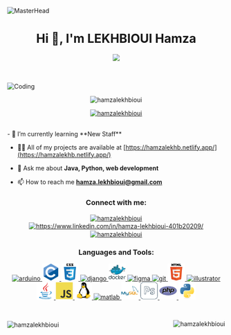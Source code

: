 ![MasterHead](https://media.licdn.com/dms/image/v2/D4E16AQGGr2s_3GuHVw/profile-displaybackgroundimage-shrink_350_1400/profile-displaybackgroundimage-shrink_350_1400/0/1719347310424?e=1738195200&v=beta&t=L3od1RlL0QiCofJCGvHFC8lrr0JXIc6Z5jcnxX7Fwoc)
<h1 align="center">Hi 👋, I'm LEKHBIOUI Hamza</h1>
<p align="center">
  <a href="https://github.com/DenverCoder1/readme-typing-svg"><img src="https://readme-typing-svg.herokuapp.com?lines=Software+Engineering+Student;Full+Stack+Web+Developer;Graphic%20Designer;Always%20learning%20new%20things&center=true&width=500&height=50"></a>
</p>

<br>

<p><img align="center" alt="Coding" width=400 src="https://so-development.org/wp-content/uploads/2021/11/full-stack-development.gif"
</p>

<br>

<p align="center"> <img src="https://komarev.com/ghpvc/?username=hamzalekhbioui&label=Profile%20views&color=0e75b6&style=flat" alt="hamzalekhbioui" /> </p>

<p align="center"> <a href="https://github.com/ryo-ma/github-profile-trophy"><img src="https://github-profile-trophy.vercel.app/?username=hamzalekhbioui" alt="hamzalekhbioui" /></a> </p>

<br>
- 🌱 I’m currently learning **New Staff**

- 👨‍💻 All of my projects are available at [https://hamzalekhb.netlify.app/](https://hamzalekhb.netlify.app/)

- 💬 Ask me about **Java, Python, web development**

- 📫 How to reach me **hamza.lekhbioui@gmail.com**

<h3 align="center">Connect with me:</h3>
<p align="center">
<a href="https://dev.to/hamzalekhbioui" target="blank"><img align="center" src="https://raw.githubusercontent.com/rahuldkjain/github-profile-readme-generator/master/src/images/icons/Social/devto.svg" alt="hamzalekhbioui" height="30" width="40" /></a>
<a href="https://linkedin.com/in/https://www.linkedin.com/in/hamza-lekhbioui-401b20209/" target="blank"><img align="center" src="https://raw.githubusercontent.com/rahuldkjain/github-profile-readme-generator/master/src/images/icons/Social/linked-in-alt.svg" alt="https://www.linkedin.com/in/hamza-lekhbioui-401b20209/" height="30" width="40" /></a>
<a href="https://www.leetcode.com/hamzalekhbioui" target="blank"><img align="center" src="https://raw.githubusercontent.com/rahuldkjain/github-profile-readme-generator/master/src/images/icons/Social/leet-code.svg" alt="hamzalekhbioui" height="30" width="40" /></a>
</p>

<h3 align="center">Languages and Tools:</h3>
<p align="center"> <a href="https://www.arduino.cc/" target="_blank" rel="noreferrer"> <img src="https://cdn.worldvectorlogo.com/logos/arduino-1.svg" alt="arduino" width="40" height="40"/> </a> <a href="https://www.cprogramming.com/" target="_blank" rel="noreferrer"> <img src="https://raw.githubusercontent.com/devicons/devicon/master/icons/c/c-original.svg" alt="c" width="40" height="40"/> </a> <a href="https://www.w3schools.com/css/" target="_blank" rel="noreferrer"> <img src="https://raw.githubusercontent.com/devicons/devicon/master/icons/css3/css3-original-wordmark.svg" alt="css3" width="40" height="40"/> </a> <a href="https://www.djangoproject.com/" target="_blank" rel="noreferrer"> <img src="https://cdn.worldvectorlogo.com/logos/django.svg" alt="django" width="40" height="40"/> </a> <a href="https://www.docker.com/" target="_blank" rel="noreferrer"> <img src="https://raw.githubusercontent.com/devicons/devicon/master/icons/docker/docker-original-wordmark.svg" alt="docker" width="40" height="40"/> </a> <a href="https://www.figma.com/" target="_blank" rel="noreferrer"> <img src="https://www.vectorlogo.zone/logos/figma/figma-icon.svg" alt="figma" width="40" height="40"/> </a> <a href="https://git-scm.com/" target="_blank" rel="noreferrer"> <img src="https://www.vectorlogo.zone/logos/git-scm/git-scm-icon.svg" alt="git" width="40" height="40"/> </a> <a href="https://www.w3.org/html/" target="_blank" rel="noreferrer"> <img src="https://raw.githubusercontent.com/devicons/devicon/master/icons/html5/html5-original-wordmark.svg" alt="html5" width="40" height="40"/> </a> <a href="https://www.adobe.com/in/products/illustrator.html" target="_blank" rel="noreferrer"> <img src="https://www.vectorlogo.zone/logos/adobe_illustrator/adobe_illustrator-icon.svg" alt="illustrator" width="40" height="40"/> </a> <a href="https://www.java.com" target="_blank" rel="noreferrer"> <img src="https://raw.githubusercontent.com/devicons/devicon/master/icons/java/java-original.svg" alt="java" width="40" height="40"/> </a> <a href="https://developer.mozilla.org/en-US/docs/Web/JavaScript" target="_blank" rel="noreferrer"> <img src="https://raw.githubusercontent.com/devicons/devicon/master/icons/javascript/javascript-original.svg" alt="javascript" width="40" height="40"/> </a> <a href="https://www.linux.org/" target="_blank" rel="noreferrer"> <img src="https://raw.githubusercontent.com/devicons/devicon/master/icons/linux/linux-original.svg" alt="linux" width="40" height="40"/> </a> <a href="https://www.mathworks.com/" target="_blank" rel="noreferrer"> <img src="https://upload.wikimedia.org/wikipedia/commons/2/21/Matlab_Logo.png" alt="matlab" width="40" height="40"/> </a> <a href="https://www.mysql.com/" target="_blank" rel="noreferrer"> <img src="https://raw.githubusercontent.com/devicons/devicon/master/icons/mysql/mysql-original-wordmark.svg" alt="mysql" width="40" height="40"/> </a> <a href="https://www.photoshop.com/en" target="_blank" rel="noreferrer"> <img src="https://raw.githubusercontent.com/devicons/devicon/master/icons/photoshop/photoshop-line.svg" alt="photoshop" width="40" height="40"/> </a> <a href="https://www.php.net" target="_blank" rel="noreferrer"> <img src="https://raw.githubusercontent.com/devicons/devicon/master/icons/php/php-original.svg" alt="php" width="40" height="40"/> </a> <a href="https://www.python.org" target="_blank" rel="noreferrer"> <img src="https://raw.githubusercontent.com/devicons/devicon/master/icons/python/python-original.svg" alt="python" width="40" height="40"/> </a> </p>


<br/>
<p align="left">
  <div>
    <img align="center" src="https://github-readme-stats.vercel.app/api/top-langs?username=hamzalekhbioui&show_icons=true&locale=en&layout=compact" alt="hamzalekhbioui" />         <img align="right" src="https://github-readme-streak-stats.herokuapp.com/?user=hamzalekhbioui&" alt="hamzalekhbioui" />
  </div>
</p>
<br>

